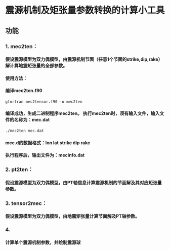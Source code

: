 # 震源机制及矩张量参数转换的计算小工具
## 功能
### 1. mec2ten： 
#### 假设震源模型为双力偶模型，由震源机制节面（任意1个节面的strike,dip,rake）解计算地震矩张量的全部参数。
#### 使用方法：
#### 编译mec2ten.f90
```
gfortran mec2tensor.f90 -o mec2ten
```
#### 编译成功，生成二进制程序mec2ten。 执行mec2ten时，须有输入文件，输入文件的名称为：mec.dat
```
./mec2ten mec.dat
```

#### mec.d的数据格式：lon lat strike dip rake
#### 执行程序后，输出文件为：mecinfo.dat  

### 2. pt2ten：  
#### 假设震源模型为双力偶模型，由PT轴信息计算震源机制的节面解及其对应矩张量参数。
### 3. tensor2mec：  
#### 假设震源模型为双力偶模型，由地震矩张量计算节面解及PT轴参数。 
### 4. 
#### 计算单个震源机制参数，并绘制震源球
